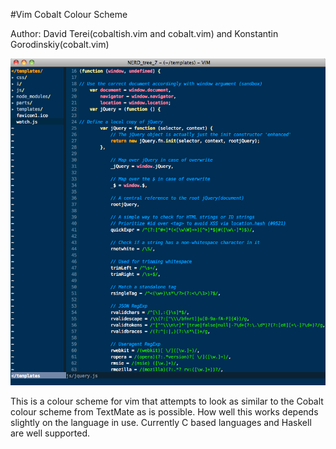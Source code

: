#Vim Cobalt Colour Scheme

Author: David Terei(cobaltish.vim and cobalt.vim) and Konstantin Gorodinskiy(cobalt.vim)

![screenshot](screenshot.png)

This is a colour scheme for vim that attempts to look as similar to the Cobalt
colour scheme from TextMate as is possible. How well this works depends
slightly on the language in use. Currently C based languages and Haskell are
well supported.

